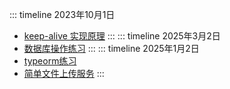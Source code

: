 ::: timeline 2023年10月1日
- <a href="/mark/b4e6e4">keep-alive 实现原理</a>
::: 
::: timeline 2025年3月2日
- <a href="/mark/82d320">数据库操作练习</a>
::: 
::: timeline 2025年1月2日
- <a href="/mark/82d320">typeorm练习</a>
- <a href="/mark/26c2fc">简单文件上传服务</a>
::: 
